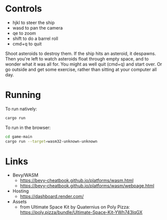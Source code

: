 # Controls

* hjkl to steer the ship
* wasd to pan the camera
* qe to zoom
* shift to do a barrel roll
* cmd+q to quit

Shoot asteroids to destroy them.  If the ship hits an asteroid, it despawns.
Then you're left to watch asteroids float through empty space, and to wonder
what it was all for.  You might as well quit (cmd+q) and start over.  Or go
outside and get some exercise, rather than sitting at your computer all day.

# Running

To run natively:
```sh
cargo run
```

To run in the browser:
```sh
cd game-main
cargo run --target=wasm32-unknown-unknown
```

# Links

* Bevy/WASM
  - <https://bevy-cheatbook.github.io/platforms/wasm.html>
  - <https://bevy-cheatbook.github.io/platforms/wasm/webpage.html>
* Hosting
  - <https://dashboard.render.com/>
* Assets
  - from Ultimate Space Kit by Quaternius on Poly Pizza:
    <https://poly.pizza/bundle/Ultimate-Space-Kit-YWh743lqGX>
